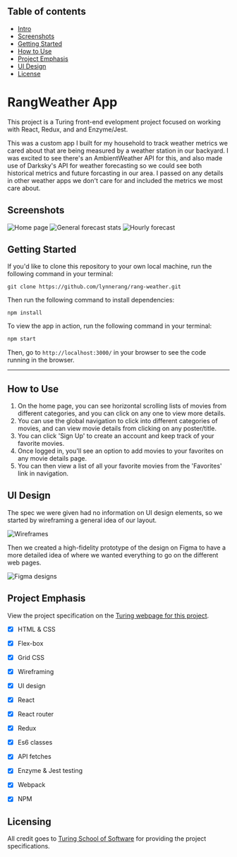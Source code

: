 

## Table of contents
* [Intro](#RangWeather-App)
* [Screenshots](#Screenshots)
* [Getting Started](#Getting-Started)
* [How to Use](#How-to-Use)
* [Project Emphasis](#Project-Emphasis)
* [UI Design](#UI-Design)
* [License](#License)


# RangWeather App

This project is a Turing front-end evelopment project focused on working with React, Redux, and and Enzyme/Jest.

This was a custom app I built for my household to track weather metrics we cared about that are being measured by a weather station in our backyard.  I was excited to see there's an AmbientWeather API for this, and also made use of Darksky's API for weather forecasting so we could see both historical metrics and future forcasting in our area.  I passed on any details in other weather apps we don't care for and included the metrics we most care about.


## Screenshots

![Home page](/src/screenshots/1.png)
![General forecast stats](/src/screenshots/2.png)
![Hourly forecast](/src/screenshots/3.png)


## Getting Started

If you'd like to clone this repository to your own local machine, run the following command in your terminal:

```shell
git clone https://github.com/lynnerang/rang-weather.git
```

Then run the following command to install dependencies:

```shell
npm install
```

To view the app in action, run the following command in your terminal:

```bash
npm start
```

Then, go to `http://localhost:3000/` in your browser to see the code running in the browser.

---

## How to Use

1. On the home page, you can see horizontal scrolling lists of movies from different categories, and you can click on any one to view more details.
2. You can use the global navigation to click into different categories of movies, and can view movie details from clicking on any poster/title.
3. You can click 'Sign Up' to create an account and keep track of your favorite movies.
4. Once logged in, you'll see an option to add movies to your favorites on any movie details page.
5. You can then view a list of all your favorite movies from the 'Favorites' link in navigation.


## UI Design

The spec we were given had no information on UI design elements, so we started by wireframing a general idea of our layout.  

![Wireframes](/src/screenshots/5.png)

Then we created a high-fidelity prototype of the design on Figma to have a more detailed idea of where we wanted everything to go on the different web pages.

![Figma designs](/src/screenshots/6.png)


## Project Emphasis

View the project specification on the <a href="http://frontend.turing.io/projects/movie-tracker.html">Turing webpage for this project</a>.

- [x] HTML & CSS 
- [x] Flex-box
- [x] Grid CSS
- [x] Wireframing
- [x] UI design
- [x] React
- [x] React router
- [x] Redux
- [x] Es6 classes
- [x] API fetches
- [x] Enzyme & Jest testing
- [x] Webpack
- [x] NPM


## Licensing

All credit goes to <a href="turing.io">Turing School of Software</a> for providing the project specifications.
